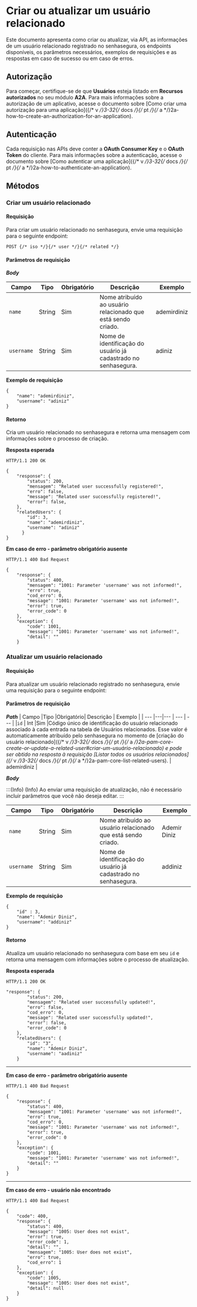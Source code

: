 # Criar ou atualizar um usuário relacionado

Este documento apresenta como criar ou atualizar, via API, as informações de um usuário relacionado registrado no senhasegura, os endpoints disponíveis, os parâmetros necessários, exemplos de requisições e as respostas em caso de sucesso ou em caso de erros.

## Autorização

Para começar, certifique-se de que **Usuários** esteja listado em **Recursos autorizados** no seu módulo **A2A**.
Para mais informações sobre a autorização de um aplicativo, acesse o documento sobre [Como criar uma autorização para uma aplicação]({/* v */}3-32{/* docs */}{/* pt */}{/* a */}2a-how-to-create-an-authorization-for-an-application).

## Autenticação

Cada requisição nas APIs deve conter a **OAuth Consumer Key** e o **OAuth Token** do cliente.
Para mais informações sobre a autenticação, acesse o documento sobre [Como autenticar uma aplicação]({/* v */}3-32{/* docs */}{/* pt */}{/* a */}2a-how-to-authenticate-an-application).

## Métodos
### Criar um usuário relacionado
#### Requisição

Para criar um usuário relacionado no senhasegura, envie uma requisição para o seguinte endpoint:


```
POST {/* iso */}{/* user */}{/* related */}
```

#### Parâmetros de requisição
***Body***

| Campo |Tipo |Obrigatório| Descrição | Exemplo |
| --- |---|--- | --- |  --- | 
|`name` | String |Sim |Nome atribuído ao usuário relacionado que está sendo criado.   | ademirdiniz |
|`username` | String | Sim|Nome de identificação do usuário já cadastrado no senhasegura.|adiniz |


**Exemplo de requisição**

```
{ 
    "name": "ademirdiniz",
    "username": "adiniz"
}
```

#### Retorno



Cria um usuário relacionado no senhasegura e retorna uma mensagem com informações sobre o processo de criação.

**Resposta esperada**

```
HTTP/1.1 200 OK
```

```
{
    "response": {
        "status": 200,
        "mensagem": "Related user successfully registered!",
        "erro": false,
        "message": "Related user successfully registered!",
        "error": false,
    },
    "relatedUsers": {          
        "id": 3,
        "name": "ademirdiniz",
        "username": "adiniz"
      }
}
```
**Em caso de erro - parâmetro obrigatório ausente**


```
HTTP/1.1 400 Bad Request
```

```
{
    "response": {
        "status": 400,
        "mensagem": "1001: Parameter 'username' was not informed!",
        "erro": true,
        "cod_erro": 0,
        "message": "1001: Parameter 'username' was not informed!",
        "error": true,
        "error_code": 0
    },
    "exception": {
        "code": 1001,
        "message": "1001: Parameter 'username' was not informed!",
        "detail": ""
    }
```

### Atualizar um usuário relacionado
#### Requisição
Para atualizar um usuário relacionado registrado no senhasegura, envie uma requisição para o seguinte endpoint:

#### Parâmetros de requisição

***Path***
| Campo |Tipo |Obrigatório| Descrição | Exemplo |
| --- |---|--- | --- |  --- | 
|`id` | Int |Sim |Código único de identificação do usuário relacionado associado à cada entrada na tabela de Usuários relacionados. Esse valor é automaticamente atribuído pelo senhasegura no momento de [criação do usuário relacionado]({/* v */}3-32{/* docs */}{/* pt */}{/* a */}2a-pam-core-create-or-update-a-related-user#criar-um-usuário-relacionado) e pode ser obtido na resposta à requisição [Listar todos os usuários relacionados]({/* v */}3-32{/* docs */}{/* pt */}{/* a */}2a-pam-core-list-related-users).  | ademirdiniz |

***Body***

:::(Info) (Info)
Ao enviar uma requisição de atualização, não é necessário incluir parâmetros que você não deseja editar.
:::

| Campo |Tipo |Obrigatório| Descrição | Exemplo |
| --- |---|--- | --- |  --- | 
|`name` | String |Sim |Nome atribuído ao usuário relacionado que está sendo criado.   | Ademir Diniz |
|`username` | String | Sim|Nome de identificação do usuário já cadastrado no senhasegura.|addiniz |

**Exemplo de requisição**

```
{ 
    "id" : 3,
    "name": "Ademir Diniz",
    "username": "addiniz"
}
```

#### Retorno


Atualiza um usuário relacionado no senhasegura com base em seu `id` e retorna uma mensagem com informações sobre o processo de atualização.

**Resposta esperada**

```
HTTP/1.1 200 OK
```

```
"response": {
        "status": 200,
        "mensagem": "Related user successfully updated!",
        "erro": false,
        "cod_erro": 0,
        "message": "Related user successfully updated!",
        "error": false,
        "error_code": 0
    },
    "relatedUsers": {
        "id": "3",
        "name": "Ademir Diniz",
        "username": "aadiniz"
    }
```
---
**Em caso de erro - parâmetro obrigatório ausente**
```
HTTP/1.1 400 Bad Request
```

```
{
    "response": {
        "status": 400,
        "mensagem": "1001: Parameter 'username' was not informed!",
        "erro": true,
        "cod_erro": 0,
        "message": "1001: Parameter 'username' was not informed!",
        "error": true,
        "error_code": 0
    },
    "exception": {
        "code": 1001,
        "message": "1001: Parameter 'username' was not informed!",
        "detail": ""
    }
}
```
--- 
**Em caso de erro - usuário não encontrado**

```
HTTP/1.1 400 Bad Request
```

```
{
    "code": 400,
    "response": {
        "status": 400,
        "message": "1005: User does not exist",
        "error": true,
        "error_code": 1,
        "detail": "",
        "mensagem": "1005: User does not exist",
        "erro": true,
        "cod_erro": 1
    },
    "exception": {
        "code": 1005,
        "message": "1005: User does not exist",
        "detail": null
    }
}
```
